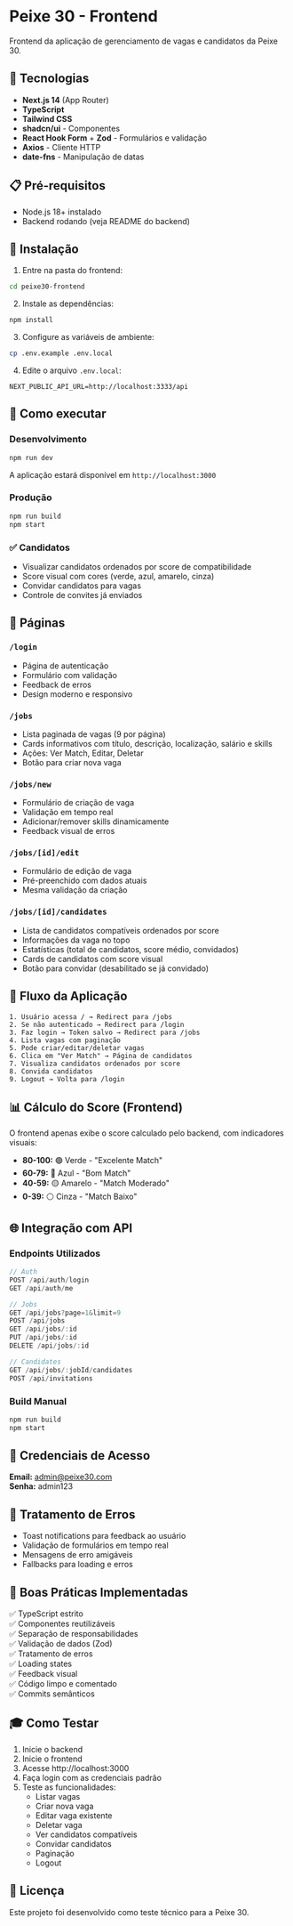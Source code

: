 # Peixe 30 - Frontend

Frontend da aplicação de gerenciamento de vagas e candidatos da Peixe 30.

## 🚀 Tecnologias

- **Next.js 14** (App Router)
- **TypeScript**
- **Tailwind CSS**
- **shadcn/ui** - Componentes
- **React Hook Form** + **Zod** - Formulários e validação
- **Axios** - Cliente HTTP
- **date-fns** - Manipulação de datas

## 📋 Pré-requisitos

- Node.js 18+ instalado
- Backend rodando (veja README do backend)

## 🔧 Instalação

1. Entre na pasta do frontend:
```bash
cd peixe30-frontend
```

2. Instale as dependências:
```bash
npm install
```

3. Configure as variáveis de ambiente:
```bash
cp .env.example .env.local
```

4. Edite o arquivo `.env.local`:
```env
NEXT_PUBLIC_API_URL=http://localhost:3333/api
```

## 🎯 Como executar

### Desenvolvimento
```bash
npm run dev
```

A aplicação estará disponível em `http://localhost:3000`

### Produção
```bash
npm run build
npm start
```

### ✅ Candidatos
- Visualizar candidatos ordenados por score de compatibilidade
- Score visual com cores (verde, azul, amarelo, cinza)
- Convidar candidatos para vagas
- Controle de convites já enviados

## 🎨 Páginas

### `/login`
- Página de autenticação
- Formulário com validação
- Feedback de erros
- Design moderno e responsivo

### `/jobs`
- Lista paginada de vagas (9 por página)
- Cards informativos com título, descrição, localização, salário e skills
- Ações: Ver Match, Editar, Deletar
- Botão para criar nova vaga

### `/jobs/new`
- Formulário de criação de vaga
- Validação em tempo real
- Adicionar/remover skills dinamicamente
- Feedback visual de erros

### `/jobs/[id]/edit`
- Formulário de edição de vaga
- Pré-preenchido com dados atuais
- Mesma validação da criação

### `/jobs/[id]/candidates`
- Lista de candidatos compatíveis ordenados por score
- Informações da vaga no topo
- Estatísticas (total de candidatos, score médio, convidados)
- Cards de candidatos com score visual
- Botão para convidar (desabilitado se já convidado)


## 🔄 Fluxo da Aplicação

```
1. Usuário acessa / → Redirect para /jobs
2. Se não autenticado → Redirect para /login
3. Faz login → Token salvo → Redirect para /jobs
4. Lista vagas com paginação
5. Pode criar/editar/deletar vagas
6. Clica em "Ver Match" → Página de candidatos
7. Visualiza candidatos ordenados por score
8. Convida candidatos
9. Logout → Volta para /login
```

## 📊 Cálculo do Score (Frontend)

O frontend apenas exibe o score calculado pelo backend, com indicadores visuais:

- **80-100:** 🟢 Verde - "Excelente Match"
- **60-79:** 🔵 Azul - "Bom Match"
- **40-59:** 🟡 Amarelo - "Match Moderado"
- **0-39:** ⚪ Cinza - "Match Baixo"

## 🌐 Integração com API

### Endpoints Utilizados

```typescript
// Auth
POST /api/auth/login
GET /api/auth/me

// Jobs
GET /api/jobs?page=1&limit=9
POST /api/jobs
GET /api/jobs/:id
PUT /api/jobs/:id
DELETE /api/jobs/:id

// Candidates
GET /api/jobs/:jobId/candidates
POST /api/invitations
```

### Build Manual
```bash
npm run build
npm start
```

## 🔐 Credenciais de Acesso

**Email:** admin@peixe30.com  
**Senha:** admin123


## 🐛 Tratamento de Erros

- Toast notifications para feedback ao usuário
- Validação de formulários em tempo real
- Mensagens de erro amigáveis
- Fallbacks para loading e erros

## 📝 Boas Práticas Implementadas

✅ TypeScript estrito  
✅ Componentes reutilizáveis  
✅ Separação de responsabilidades  
✅ Validação de dados (Zod)  
✅ Tratamento de erros  
✅ Loading states  
✅ Feedback visual  
✅ Código limpo e comentado  
✅ Commits semânticos  

## 🎓 Como Testar

1. Inicie o backend
2. Inicie o frontend
3. Acesse http://localhost:3000
4. Faça login com as credenciais padrão
5. Teste as funcionalidades:
   - Listar vagas
   - Criar nova vaga
   - Editar vaga existente
   - Deletar vaga
   - Ver candidatos compatíveis
   - Convidar candidatos
   - Paginação
   - Logout

## 📄 Licença

Este projeto foi desenvolvido como teste técnico para a Peixe 30.